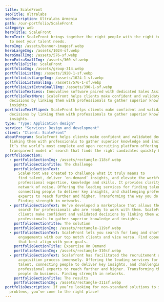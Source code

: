 ```yaml
---
title: ScaleFront
seoTitle: Ultralabs
seoDescription: Ultralabs Armenia
path: /our-portfolio/ScaleFront
category: web
heroTitle: ScaleFront
heroText: ScaleFront brings together the right people with the right technology
  to meet your talent needs.
heroImg: /assets/banner-imagesf.webp
heroLargeImg: /assets/1024-sf.webp
heroSmallImg: /assets/576-sf.webp
heroExtraSmallImg: /assets/360-sf.webp
portfolioTitle: ScaleFront
portfolioImg: /assets/group-314.webp
portfolioListImg: /assets/1920-1-sf.webp
portfolioListLargeImg: /assets/1024-1-sf.webp
portfolioListSmallImg: /assets/576-1-sf.webp
portfolioListExtraSmallImg: /assets/390-1-sf.webp
portfolioTextLess: Innovative software paired with dedicated Sales Assistants.
portfolioTextMore: ScaleFront helps clients make confident and validated
  decisions by linking them with professionals to gather superior knowledge and
  insights.
portfolioTextFliped: ScaleFront helps clients make confident and validated
  decisions by linking them with professionals to gather superior knowledge and
  insights.
type: "Type: Application design"
service: "Services: Design and development"
client: "Client: ScaleFront"
aboutProgram: ScaleFront helps clients make confident and validated decisions by
  linking them with professionals to gather superior knowledge and insights.
  It’s the world’s most complete and open recruiting platform offering a
  transparent model of search that finds the right candidates quickly & easily.
portfolioSection:
  - portfolioSectionImg: /assets/rectangle-118sf.webp
    portfolioSectionTitle: The challenge
    portfolioSectionText:
      ScaleFront was created to challenge what it truly means to
      find talent, deliver ‘on-demand’ insights, and elevate the workforce with
      professional expertise, knowledge and skills. It provides clarity in a
      network of noise. Offering the leading services for finding talent,
      connecting people to deliver key insights, and challenging professional
      experts to reach further and higher. Transforming the way you do business.
      Finding strength in networks.
  - portfolioSectionText: We’ve developed a marketplace that allows the users to
      search for professionals who are ready to work with them. ScaleFront helps
      clients make confident and validated decisions by linking them with
      professionals to gather superior knowledge and insights.
    portfolioSectionTitle: The solution
    portfolioSectionImg: /assets/rectangle-119sf.webp
  - portfolioSectionText: ScaleFront lets you search for long and short-term
      engagements with our top notch clients and vice versa. Find opportunities
      that best align with your goals.
    portfolioSectionTitle: Expertise On Demand
    portfolioSectionImg: /assets/rectangle-310sf.webp
  - portfolioSectionText: Scalefront has facilitated the recruitement and talent
      acquisition process immensely. Offering the leading services for finding
      talent, connecting people to deliver key insights, and challenging
      professional experts to reach further and higher. Transforming the way
      people do business. Finding strength in networks.
    portfolioSectionTitle: The results
    portfolioSectionImg: /assets/rectangle-311sf.webp
portfolioDescription: If you’re looking for non-standard solutions to standard
  problems, you’ve come to the right place!
---
```

